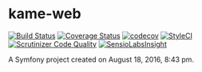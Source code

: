 kame-web
==========

[![Build Status](https://travis-ci.org/PReimers/kame-web.svg?branch=master)](https://travis-ci.org/PReimers/kame-web) [![Coverage Status](https://coveralls.io/repos/github/PReimers/kame-web/badge.svg?branch=master)](https://coveralls.io/github/PReimers/kame-web?branch=master) [![codecov](https://codecov.io/gh/PReimers/kame-web/branch/master/graph/badge.svg)](https://codecov.io/gh/PReimers/kame-web) [![StyleCI](https://styleci.io/repos/66022947/shield)](https://styleci.io/repos/66022947) [![Scrutinizer Code Quality](https://scrutinizer-ci.com/g/PReimers/kame-web/badges/quality-score.png?b=master)](https://scrutinizer-ci.com/g/PReimers/kame-web/?branch=master) [![SensioLabsInsight](https://insight.sensiolabs.com/projects/1883156c-d5da-4e94-97ce-6767af65141b/mini.png)](https://insight.sensiolabs.com/projects/1883156c-d5da-4e94-97ce-6767af65141b)

A Symfony project created on August 18, 2016, 8:43 pm.
